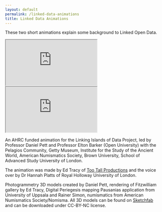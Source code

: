 ```yaml
---
layout: default
permalink: /linked-data-animations
title: Linked Data Animations
---
```


These two short animations explain some background to Linked Open Data.

<div class="embed-responsive embed-responsive-16by9 my-2">
  <iframe class="embed-responsive-item" src="https://www.youtube.com/embed/mMR6JQ1M6qE" allow="accelerometer; autoplay; clipboard-write; encrypted-media; gyroscope; picture-in-picture" allowfullscreen></iframe>
</div>

<div class="embed-responsive embed-responsive-16by9 my-2">
  <iframe class="embed-responsive-item" src="https://www.youtube.com/embed/0m79yDb4AzE" allow="accelerometer; autoplay; clipboard-write; encrypted-media; gyroscope; picture-in-picture" allowfullscreen></iframe>
</div>

An AHRC funded animation for the Linking Islands of Data Project, led by Professor Daniel Pett and Professor Elton Barker 
(Open University) with the Pelagios Community, Getty Museum, Institute for the Study of the Ancient World, 
American Numismatics Society, Brown University, School of Advanced Study University of London. 

The animation was made by Ed Tracy of [Too Tall Productions](https://www.too-tall.com/) and the voice over by Dr Hannah Platts of Royal 
Holloway University of London. 

Photogrammetry 3D models created by Daniel Pett, rendering of Fitzwilliam 
gallery by Ed Tracy, Digital Periegesis mapping Pausanias application from University of Uppsala and Rainer Simon,
numismatics from American Numismatics Society/Nomisma. All 3D models can be found on [Sketchfab](https://sketchfab.com/fitzwilliammuseum/collections/gallery-21)
and can be downloaded under CC-BY-NC license.

